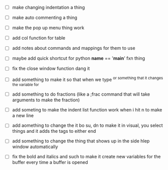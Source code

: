 - [ ] make changing indentation a thing
- [ ] make auto commenting a thing
- [ ] make the pop up menu thing work
- [ ] add col function for table
- [ ] add notes about commands and mappings for them to use
- [ ] maybe add quick shortcut for python __name__ == '__main__' fxn thing
- [ ] fix the close window function dang it
- [ ] add something to make it so that when we type <sup> or something that it changes the variable for 
- [ ] add something to do fractions (like a ;frac command that will take arguments to make the fraction)
- [ ] add someting to make the indent list function work when i hit n to make a new line
- [ ] add aomething to change the it bo su, dn to make it in visual, you select things and it adds the tags to either end
- [ ] add something to change the thing that shows up in the side hlep window automatically
- [ ] fix the bold and italics and such to make it create new variables for the buffer every time a buffer is opened


